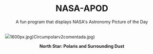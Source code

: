 <div align="center">
  <h1>
    NASA-APOD
  </h1>
</div>
  
<div align="center">
  A fun program that displays NASA's Astronomy Picture of the Day
</div>

<br>

![](https://apod.nasa.gov/apod/image/2501/PolarisIfn_Coverta_3050.jpg)1600px.jpg)Circumpolarv2comentada.jpg)

<p align = "center">
  <b>North Star: Polaris and Surrounding Dust</b>
</p>
